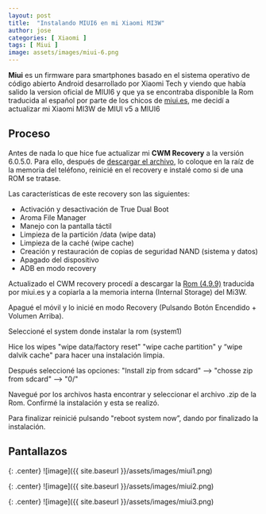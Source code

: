 ```yaml
---
layout: post
title:  "Instalando MIUI6 en mi Xiaomi MI3W"
author: jose
categories: [ Xiaomi ]
tags: [ Miui ]
image: assets/images/miui-6.png
---
```


**Miui** es un firmware para smartphones basado en el sistema operativo de código abierto Android desarrollado por Xiaomi Tech y viendo que había salido la version oficial de MIUI6 y que ya se encontraba disponible la Rom traducida al español por parte de los chicos de [miui.es](http://127.0.0.1:2368/instalando-miui6-en-mi-xiaomi-mi3w/miui.es), me decidí a actualizar mi Xiaomi MI3W de MIUI v5 a MIUI6

## Proceso

Antes de nada lo que hice fue actualizar mi **CWM Recovery** a la versión 6.0.5.0. Para ello, después de [descargar el archivo](http://www.mediafire.com/download/5d8m6ha282hztv2/CWM_Recovery_r8_Mi4_Mi3_Cancro_20140911_signed.zip), lo coloque en la raíz de la memoria del teléfono, reinicié en el recovery e instalé como si de una ROM se tratase.

Las características de este recovery son las siguientes:

* Activación y desactivación de True Dual Boot
* Aroma File Manager
* Manejo con la pantalla táctil
* Limpieza de la partición /data (wipe data)
* Limpieza de la caché (wipe cache)
* Creación y restauración de copias de seguridad NAND (sistema y datos)
* Apagado del dispositivo
* ADB en modo recovery

Actualizado el CWM recovery procedí a descargar la [Rom (4.9.9)](http://www.mediafire.com/download/j9xlnpx543xf6gk) traducida por miui.es y a copiarla a la memoria interna (Internal Storage) del Mi3W.

Apagué el móvil y lo inicié en modo Recovery (Pulsando Botón Encendido + Volumen Arriba).

Seleccioné el system donde instalar la rom (system1)

Hice los wipes "wipe data/factory reset" "wipe cache partition" y “wipe dalvik cache" para hacer una instalación limpia.

Después seleccioné las opciones: "Install zip from sdcard" --> "chosse zip from sdcard" --> "0/"

Navegué por los archivos hasta encontrar y seleccionar el archivo .zip de la Rom. Confirmé la instalación y esta se realizó.

Para finalizar reinicié pulsando "reboot system now”, dando por finalizado la instalación.

## Pantallazos

{: .center}
![image]({{ site.baseurl }}/assets/images/miui1.png)

{: .center}
![image]({{ site.baseurl }}/assets/images/miui2.png)

{: .center}
![image]({{ site.baseurl }}/assets/images/miui3.png)
